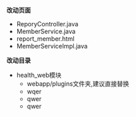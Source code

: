 **改动页面**

*  ReporyController.java
* MemberService.java
* report_member.html
*  MemberServiceImpl.java

**改动目录**

* health_web模块
  * webapp/plugins文件夹,建议直接替换
  * wqer
  * qwer
  * qwer